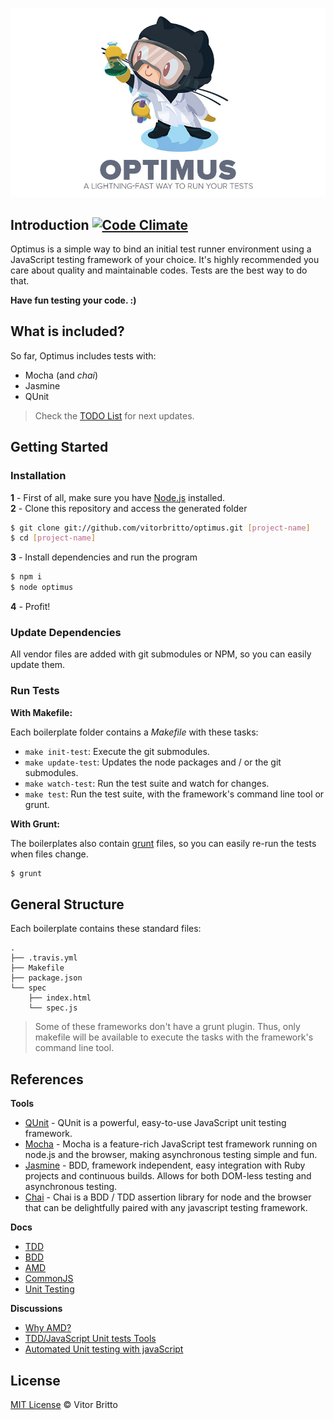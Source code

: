 ![Optimus Logo](src/logo.jpg "Optimus")


## Introduction [![Code Climate](https://codeclimate.com/github/vitorbritto/optimus.png)](https://codeclimate.com/github/vitorbritto/optimus)

Optimus is a simple way to bind an initial test runner environment using a JavaScript testing framework of your choice. It's highly recommended you care about quality and maintainable codes. Tests are the best way to do that.

**Have fun testing your code. :)**


## What is included?

So far, Optimus includes tests with:

- Mocha (and _chai_)
- Jasmine
- QUnit

> Check the [TODO List](https://github.com/vitorbritto/optimus/issues/1) for next updates.


## Getting Started

### Installation

**1** - First of all, make sure you have [Node.js](http://nodejs.org/) installed. <br/>
**2** - Clone this repository and access the generated folder

```bash
$ git clone git://github.com/vitorbritto/optimus.git [project-name]
$ cd [project-name]
```

**3** - Install dependencies and run the program

```bash
$ npm i
$ node optimus
```

**4** - Profit!

### Update Dependencies

All vendor files are added with git submodules or NPM, so you can easily update them.

### Run Tests

**With Makefile:**

Each boilerplate folder contains a _Makefile_ with these tasks:

- `make init-test`: Execute the git submodules.
- `make update-test`: Updates the node packages and / or the git submodules.
- `make watch-test`: Run the test suite and watch for changes.
- `make test`: Run the test suite, with the framework's command line tool or grunt.

**With Grunt:**

The boilerplates also contain [grunt](http://gruntjs.com/) files, so you can easily re-run the tests when files change.

```sh
$ grunt
```


## General Structure

Each boilerplate contains these standard files:

```
.
├── .travis.yml
├── Makefile
├── package.json
└── spec
    ├── index.html
    └── spec.js
```

> Some of these frameworks don't have a grunt plugin. Thus, only makefile will be available to execute the tasks with the framework's command line tool.


## References

**Tools**

- [QUnit](http://qunitjs.com/) - QUnit is a powerful, easy-to-use JavaScript unit testing framework.
- [Mocha](http://visionmedia.github.io/mocha/) - Mocha is a feature-rich JavaScript test framework running on node.js and the browser, making asynchronous testing simple and fun.
- [Jasmine](http://jasmine.github.io/2.0/introduction.html) - BDD, framework independent, easy integration with Ruby projects and continuous builds. Allows for both DOM-less testing and asynchronous testing.
- [Chai](chaijs.com) - Chai is a BDD / TDD assertion library for node and the browser that can be delightfully paired with any javascript testing framework.

**Docs**

- [TDD](http://en.wikipedia.org/wiki/Test-driven_development)
- [BDD](http://en.wikipedia.org/wiki/Behavior-driven_development)
- [AMD](https://github.com/amdjs/amdjs-api/wiki/AMD)
- [CommonJS](http://wiki.commonjs.org/wiki/CommonJS)
- [Unit Testing](http://wiki.commonjs.org/wiki/Unit_Testing/1.0)

**Discussions**

- [Why AMD?](http://requirejs.org/docs/whyamd.html)
- [TDD/JavaScript Unit tests Tools](http://stackoverflow.com/questions/300855/javascript-unit-test-tools-for-tdd)
- [Automated Unit testing with javaScript](http://stackoverflow.com/questions/96066/automated-unit-testing-with-javascript)


## License

[MIT License](http://vitorbritto.mit-license.org/) © Vitor Britto
